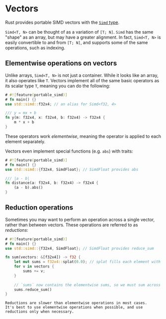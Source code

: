 # Vectors

Rust provides portable SIMD vectors with the [`Simd` type](https://doc.rust-lang.org/std/simd/struct.Simd.html).

`Simd<T, N>` can be thought of as a variation of `[T; N]`.
`Simd` has the same "shape" as an array, but may have a greater alignment.
In fact, `Simd<T, N>` is easily convertible to and from `[T; N]`, and supports some of the same operations, such as indexing.

## Elementwise operations on vectors

Unlike arrays, `Simd<T, N>` is not just a container.
While it looks like an array, it also operates like `T`.
Vectors implement all of the same basic operators as its scalar type `T`, meaning you can do the following:

```rust
# #![feature(portable_simd)]
# fn main() {}
use std::simd::f32x4; // an alias for Simd<f32, 4>

/// y = mx + b
fn y(m: f32x4, x: f32x4, b: f32x4) -> f32x4 {
    m * x + b
}
```

These operators work _elementwise_, meaning the operator is applied to each element separately.

Vectors even implement special functions (e.g. `abs`) with traits:

```rust
# #![feature(portable_simd)]
# fn main() {}
use std::simd::{f32x4, SimdFloat}; // SimdFloat provides abs

/// |a - b|
fn distance(a: f32x4, b: f32x4) -> f32x4 {
    (a - b).abs()
}
```

## Reduction operations

Sometimes you may want to perform an operation across a single vector, rather than between vectors.
These operations are referred to as _reductions_:

```rust
# #![feature(portable_simd)]
# fn main() {}
use std::simd::{f32x4, SimdFloat}; // SimdFloat provides reduce_sum

fn sum(vectors: &[f32x4]) -> f32 {
    let mut sums = f32x4::splat(0.0); // splat fills each element with the value
    for v in vectors {
        sums += v;
    }
    
    // `sums` now contains the elementwise sums, so we must sum across the vector
    sums.reduce_sum()
}
```


```admonish note
Reductions are slower than elementwise operations in most cases.
It's best to use elementwise operations when possible, and use reductions only when necessary.
```
